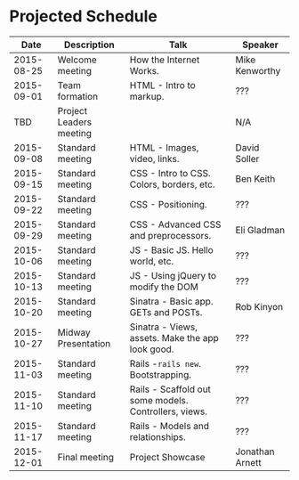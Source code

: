 # Projected Schedule

| Date       | Description              | Talk                                  | Speaker           |
|------------|--------------------------|---------------------------------------|-------------------|
| 2015-08-25 | Welcome meeting          | How the Internet Works.               | Mike Kenworthy    |
| 2015-09-01 | Team formation           | HTML - Intro to markup.               | ???               |
| TBD        | Project Leaders meeting  |                                       | N/A               |
| 2015-09-08 | Standard meeting         | HTML - Images, video, links.          | David Soller      |
| 2015-09-15 | Standard meeting         | CSS - Intro to CSS. Colors, borders, etc. | Ben Keith     |
| 2015-09-22 | Standard meeting         | CSS - Positioning.                    | ???               |
| 2015-09-29 | Standard meeting         | CSS - Advanced CSS and preprocessors. | Eli Gladman       |
| 2015-10-06 | Standard meeting         | JS - Basic JS. Hello world, etc.      | ???               |
| 2015-10-13 | Standard meeting         | JS - Using jQuery to modify the DOM   | ???               |
| 2015-10-20 | Standard meeting         | Sinatra - Basic app. GETs and POSTs.  | Rob Kinyon        |
| 2015-10-27 | Midway Presentation      | Sinatra - Views, assets. Make the app look good. | ???    |
| 2015-11-03 | Standard meeting         | Rails -`rails new`. Bootstrapping.    | ???               |
| 2015-11-10 | Standard meeting         | Rails - Scaffold out some models. Controllers, views. | ??? |
| 2015-11-17 | Standard meeting         | Rails - Models and relationships.     | ???               |
| 2015-12-01 | Final meeting            | Project Showcase                      | Jonathan Arnett   |
